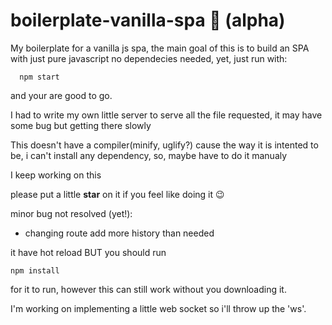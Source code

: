 # boilerplate-vanilla-spa :bread: (alpha)
My boilerplate for a vanilla js spa, the main goal of this is to build an SPA with just pure javascript
no dependecies needed, yet, just run with:

```
  npm start
```

and your are good to go.

I had to write my own little server to serve all the file requested, it may have some bug but getting there slowly

This doesn't have a compiler(minify, uglify?) cause the way it is intented to be, i can't install any dependency,
so, maybe have to do it manualy

I keep working on this

please put a little **star** on it if you feel like doing it :wink:

minor bug not resolved (yet!):
- changing route add more history than needed

it have hot reload BUT you should run
```
npm install
```
for it to run, however this can still work without you downloading it.

I'm working on implementing a little web socket so i'll throw up the 'ws'.
